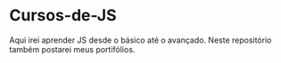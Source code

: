 # Cursos-de-JS
Aqui irei aprender JS desde o básico até o avançado. Neste repositório também postarei meus portifólios.
